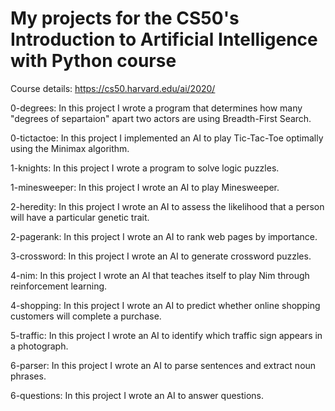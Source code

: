 # My projects for the CS50's Introduction to Artificial Intelligence with Python course

Course details: https://cs50.harvard.edu/ai/2020/

0-degrees: In this project I wrote a program that determines how many "degrees of separtaion" apart two actors are using Breadth-First Search.

0-tictactoe: In this project I implemented an AI to play Tic-Tac-Toe optimally using the Minimax algorithm.

1-knights: In this project I wrote a program to solve logic puzzles.

1-minesweeper: In this project I wrote an AI to play Minesweeper.

2-heredity: In this project I wrote an AI to assess the likelihood that a person will have a particular genetic trait.

2-pagerank: In this project I wrote an AI to rank web pages by importance.

3-crossword: In this project I wrote an AI to generate crossword puzzles.

4-nim: In this project I wrote an AI that teaches itself to play Nim through reinforcement learning.

4-shopping: In this project I wrote an AI to predict whether online shopping customers will complete a purchase.

5-traffic: In this project I wrote an AI to identify which traffic sign appears in a photograph.

6-parser: In this project I wrote an AI to parse sentences and extract noun phrases.

6-questions: In this project I wrote an AI to answer questions.
